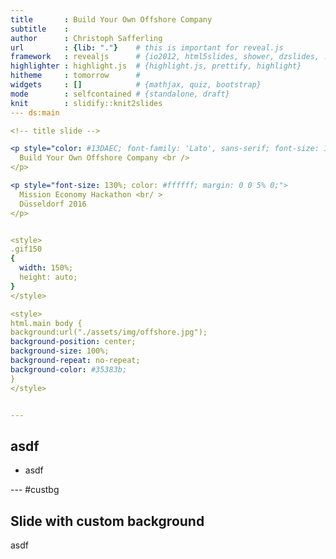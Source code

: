 ```yaml
---
title       : Build Your Own Offshore Company
subtitle    : 
author      : Christoph Safferling
url         : {lib: "."}    # this is important for reveal.js
framework   : revealjs      # {io2012, html5slides, shower, dzslides, ...}
highlighter : highlight.js  # {highlight.js, prettify, highlight}
hitheme     : tomorrow      # 
widgets     : []            # {mathjax, quiz, bootstrap}
mode        : selfcontained # {standalone, draft}
knit        : slidify::knit2slides
--- ds:main

<!-- title slide -->

<p style="color: #13DAEC; font-family: 'Lato', sans-serif; font-size: 170%; margin: -5% 0 25% 0;">
  Build Your Own Offshore Company <br />
</p>

<p style="font-size: 130%; color: #ffffff; margin: 0 0 5% 0;">
  Mission Economy Hackathon <br/ >
  Düsseldorf 2016
</p>


<style>
.gif150
{
  width: 150%;
  height: auto;
}
</style>

<style>
html.main body {
background:url("./assets/img/offshore.jpg");
background-position: center;
background-size: 100%;
background-repeat: no-repeat;
background-color: #35383b;
} 
</style>


---
```


## asdf

* asdf


--- #custbg

## Slide with custom background

<style>
#custbg {
  background-image:url("./assets/img/offshore.jpg"); 
  background-repeat: no-repeat;
  background-position: center;
  background-size: 100%;
}
</style>

asdf




